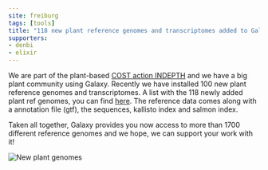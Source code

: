 ```yaml
---
site: freiburg
tags: [tools]
title: "118 new plant reference genomes and transcriptomes added to Galaxy Europe!"
supporters:
- denbi
- elixir
---
```


We are part of the plant-based [COST action INDEPTH](https://www.cost.eu/actions/CA16212/#tabs|Name:overview) and we have a big plant community using Galaxy. Recently we have installed 100 new plant reference genomes and transcriptomes. A list with the 118 newly added plant ref genomes, you can find [here](https://drive.google.com/file/d/1S99PugB3cel8HsVEaD0cdYddwadUq8Ry/view?usp=sharing). The reference data comes along with a annotation file (gtf), the sequences, kallisto index and salmon index.

Taken all together, Galaxy provides you now access to more than 1700 different reference genomes and we hope, we can support your work with it!

![New plant genomes](/assets/media/plantregenome_1.png)
